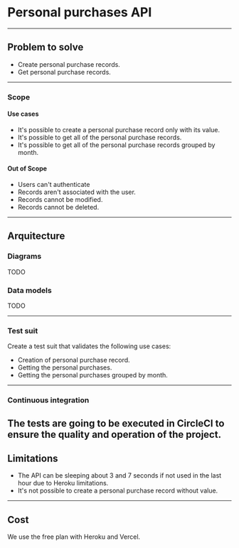 # Personal purchases API

---

## Problem to solve

- Create personal purchase records.
- Get personal purchase records.

---

### Scope

#### Use cases

- It's possible to create a personal purchase record only with its value.
- It's possible to get all of the personal purchase records.
- It's possible to get all of the personal purchase records grouped by month.

#### Out of Scope

- Users can't authenticate
- Records aren't associated with the user.
- Records cannot be modified.
- Records cannot be deleted.

---

## Arquitecture

### Diagrams

TODO

### Data models

TODO

---

### Test suit

Create a test suit that validates the following use cases:

- Creation of personal purchase record.
- Getting the personal purchases.
- Getting the personal purchases grouped by month.

---

### Continuous integration

The tests are going to be executed in CircleCI to ensure the quality and operation of the project.
---

## Limitations

- The API can be sleeping about 3 and 7 seconds if not used in the last hour due to Heroku limitations.
- It's not possible to create a personal purchase record without value.

---

## Cost

We use the free plan with Heroku and Vercel.
